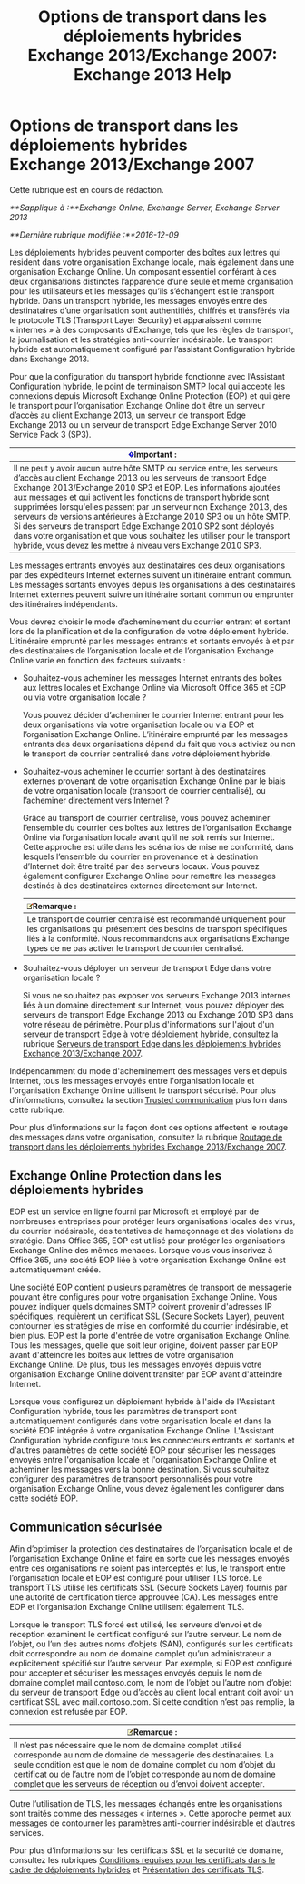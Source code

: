 ﻿---
title: 'Options de transport dans les déploiements hybrides Exchange 2013/Exchange 2007: Exchange 2013 Help'
TOCTitle: Options de transport dans les déploiements hybrides Exchange 2013/Exchange 2007
ms:assetid: 92d9e3ca-8d79-4872-9ff7-0067fcdbd434
ms:mtpsurl: https://technet.microsoft.com/fr-fr/library/Dn151301(v=EXCHG.150)
ms:contentKeyID: 54651606
ms.date: 01/10/2018
mtps_version: v=EXCHG.150
ms.translationtype: HT
---

# Options de transport dans les déploiements hybrides Exchange 2013/Exchange 2007

Cette rubrique est en cours de rédaction.  

_**Sapplique à :**Exchange Online, Exchange Server, Exchange Server 2013_

_**Dernière rubrique modifiée :**2016-12-09_

Les déploiements hybrides peuvent comporter des boîtes aux lettres qui résident dans votre organisation Exchange locale, mais également dans une organisation Exchange Online. Un composant essentiel conférant à ces deux organisations distinctes l’apparence d’une seule et même organisation pour les utilisateurs et les messages qu’ils s’échangent est le transport hybride. Dans un transport hybride, les messages envoyés entre des destinataires d’une organisation sont authentifiés, chiffrés et transférés via le protocole TLS (Transport Layer Security) et apparaissent comme « internes » à des composants d’Exchange, tels que les règles de transport, la journalisation et les stratégies anti-courrier indésirable. Le transport hybride est automatiquement configuré par l’assistant Configuration hybride dans Exchange 2013.

Pour que la configuration du transport hybride fonctionne avec l’Assistant Configuration hybride, le point de terminaison SMTP local qui accepte les connexions depuis Microsoft Exchange Online Protection (EOP) et qui gère le transport pour l’organisation Exchange Online doit être un serveur d’accès au client Exchange 2013, un serveur de transport Edge Exchange 2013 ou un serveur de transport Edge Exchange Server 2010 Service Pack 3 (SP3).

<table>
<thead>
<tr class="header">
<th><img src="images/Dn151301.important(EXCHG.150).gif" title="Important" alt="Important" />Important :</th>
</tr>
</thead>
<tbody>
<tr class="odd">
<td>Il ne peut y avoir aucun autre hôte SMTP ou service entre, les serveurs d’accès au client Exchange 2013 ou les serveurs de transport Edge Exchange 2013/Exchange 2010 SP3 et EOP. Les informations ajoutées aux messages et qui activent les fonctions de transport hybride sont supprimées lorsqu'elles passent par un serveur non Exchange 2013, des serveurs de versions antérieures à Exchange 2010 SP3 ou un hôte SMTP. Si des serveurs de transport Edge Exchange 2010 SP2 sont déployés dans votre organisation et que vous souhaitez les utiliser pour le transport hybride, vous devez les mettre à niveau vers Exchange 2010 SP3.</td>
</tr>
</tbody>
</table>


Les messages entrants envoyés aux destinataires des deux organisations par des expéditeurs Internet externes suivent un itinéraire entrant commun. Les messages sortants envoyés depuis les organisations à des destinataires Internet externes peuvent suivre un itinéraire sortant commun ou emprunter des itinéraires indépendants.

Vous devrez choisir le mode d’acheminement du courrier entrant et sortant lors de la planification et de la configuration de votre déploiement hybride. L’itinéraire emprunté par les messages entrants et sortants envoyés à et par des destinataires de l’organisation locale et de l’organisation Exchange Online varie en fonction des facteurs suivants :

  - Souhaitez-vous acheminer les messages Internet entrants des boîtes aux lettres locales et Exchange Online via Microsoft Office 365 et EOP ou via votre organisation locale ?
    
    Vous pouvez décider d’acheminer le courrier Internet entrant pour les deux organisations via votre organisation locale ou via EOP et l’organisation Exchange Online. L’itinéraire emprunté par les messages entrants des deux organisations dépend du fait que vous activiez ou non le transport de courrier centralisé dans votre déploiement hybride.

  - Souhaitez-vous acheminer le courrier sortant à des destinataires externes provenant de votre organisation Exchange Online par le biais de votre organisation locale (transport de courrier centralisé), ou l’acheminer directement vers Internet ?
    
    Grâce au transport de courrier centralisé, vous pouvez acheminer l’ensemble du courrier des boîtes aux lettres de l’organisation Exchange Online via l’organisation locale avant qu’il ne soit remis sur Internet. Cette approche est utile dans les scénarios de mise ne conformité, dans lesquels l’ensemble du courrier en provenance et à destination d’Internet doit être traité par des serveurs locaux. Vous pouvez également configurer Exchange Online pour remettre les messages destinés à des destinataires externes directement sur Internet.
    
    <table>
    <thead>
    <tr class="header">
    <th><img src="images/Dn986544.note(EXCHG.150).gif" title="Remarque" alt="Remarque" />Remarque :</th>
    </tr>
    </thead>
    <tbody>
    <tr class="odd">
    <td>Le transport de courrier centralisé est recommandé uniquement pour les organisations qui présentent des besoins de transport spécifiques liés à la conformité. Nous recommandons aux organisations Exchange types de ne pas activer le transport de courrier centralisé.</td>
    </tr>
    </tbody>
    </table>


  - Souhaitez-vous déployer un serveur de transport Edge dans votre organisation locale ?
    
    Si vous ne souhaitez pas exposer vos serveurs Exchange 2013 internes liés à un domaine directement sur Internet, vous pouvez déployer des serveurs de transport Edge Exchange 2013 ou Exchange 2010 SP3 dans votre réseau de périmètre. Pour plus d'informations sur l'ajout d'un serveur de transport Edge à votre déploiement hybride, consultez la rubrique [Serveurs de transport Edge dans les déploiements hybrides Exchange 2013/Exchange 2007](edge-transport-servers-in-exchange-2013-exchange-2007-hybrid-deployments-exchange-2013-help.md).

Indépendamment du mode d'acheminement des messages vers et depuis Internet, tous les messages envoyés entre l'organisation locale et l'organisation Exchange Online utilisent le transport sécurisé. Pour plus d'informations, consultez la section [Trusted communication](transport-options-in-exchange-hybrid-deployments-exchange-2013-help.md) plus loin dans cette rubrique.

Pour plus d'informations sur la façon dont ces options affectent le routage des messages dans votre organisation, consultez la rubrique [Routage de transport dans les déploiements hybrides Exchange 2013/Exchange 2007](transport-routing-in-exchange-2013-exchange-2007-hybrid-deployments-exchange-2013-help.md).

## Exchange Online Protection dans les déploiements hybrides

EOP est un service en ligne fourni par Microsoft et employé par de nombreuses entreprises pour protéger leurs organisations locales des virus, du courrier indésirable, des tentatives de hameçonnage et des violations de stratégie. Dans Office 365, EOP est utilisé pour protéger les organisations Exchange Online des mêmes menaces. Lorsque vous vous inscrivez à Office 365, une société EOP liée à votre organisation Exchange Online est automatiquement créée.

Une société EOP contient plusieurs paramètres de transport de messagerie pouvant être configurés pour votre organisation Exchange Online. Vous pouvez indiquer quels domaines SMTP doivent provenir d'adresses IP spécifiques, requièrent un certificat SSL (Secure Sockets Layer), peuvent contourner les stratégies de mise en conformité du courrier indésirable, et bien plus. EOP est la porte d'entrée de votre organisation Exchange Online. Tous les messages, quelle que soit leur origine, doivent passer par EOP avant d'atteindre les boîtes aux lettres de votre organisation Exchange Online. De plus, tous les messages envoyés depuis votre organisation Exchange Online doivent transiter par EOP avant d'atteindre Internet.

Lorsque vous configurez un déploiement hybride à l'aide de l'Assistant Configuration hybride, tous les paramètres de transport sont automatiquement configurés dans votre organisation locale et dans la société EOP intégrée à votre organisation Exchange Online. L'Assistant Configuration hybride configure tous les connecteurs entrants et sortants et d'autres paramètres de cette société EOP pour sécuriser les messages envoyés entre l'organisation locale et l'organisation Exchange Online et acheminer les messages vers la bonne destination. Si vous souhaitez configurer des paramètres de transport personnalisés pour votre organisation Exchange Online, vous devez également les configurer dans cette société EOP.

## Communication sécurisée

Afin d’optimiser la protection des destinataires de l’organisation locale et de l’organisation Exchange Online et faire en sorte que les messages envoyés entre ces organisations ne soient pas interceptés et lus, le transport entre l’organisation locale et EOP est configuré pour utiliser TLS forcé. Le transport TLS utilise les certificats SSL (Secure Sockets Layer) fournis par une autorité de certification tierce approuvée (CA). Les messages entre EOP et l’organisation Exchange Online utilisent également TLS.

Lorsque le transport TLS forcé est utilisé, les serveurs d’envoi et de réception examinent le certificat configuré sur l’autre serveur. Le nom de l’objet, ou l’un des autres noms d’objets (SAN), configurés sur les certificats doit correspondre au nom de domaine complet qu’un administrateur a explicitement spécifié sur l’autre serveur. Par exemple, si EOP est configuré pour accepter et sécuriser les messages envoyés depuis le nom de domaine complet mail.contoso.com, le nom de l’objet ou l’autre nom d’objet du serveur de transport Edge ou d’accès au client local entrant doit avoir un certificat SSL avec mail.contoso.com. Si cette condition n’est pas remplie, la connexion est refusée par EOP.

<table>
<thead>
<tr class="header">
<th><img src="images/Dn986544.note(EXCHG.150).gif" title="Remarque" alt="Remarque" />Remarque :</th>
</tr>
</thead>
<tbody>
<tr class="odd">
<td>Il n’est pas nécessaire que le nom de domaine complet utilisé corresponde au nom de domaine de messagerie des destinataires. La seule condition est que le nom de domaine complet du nom d’objet du certificat ou de l’autre nom de l’objet corresponde au nom de domaine complet que les serveurs de réception ou d’envoi doivent accepter.</td>
</tr>
</tbody>
</table>


Outre l’utilisation de TLS, les messages échangés entre les organisations sont traités comme des messages « internes ». Cette approche permet aux messages de contourner les paramètres anti-courrier indésirable et d’autres services.

Pour plus d’informations sur les certificats SSL et la sécurité de domaine, consultez les rubriques [Conditions requises pour les certificats dans le cadre de déploiements hybrides](certificate-requirements-for-hybrid-deployments-exchange-2013-help.md) et [Présentation des certificats TLS](http://go.microsoft.com/fwlink/p/?linkid=187237).

